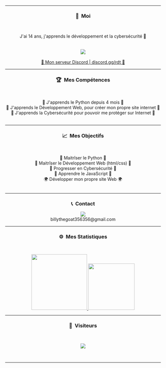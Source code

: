 -----
### <p align="center">🧠 &nbsp;Moi</p>
<br>
<p align="center">
  J'ai 14 ans, j'apprends le développement et la cybersécurité 🙂
  <br>
  <br>
  <br>
  <img src="https://zupimages.net/up/21/22/oe6x.gif">
  <br>
  <br>
  <a href="https://discord.gg/rdt/">💬 Mon serveur Discord | discord.gg/rdt 💬</a>
  <br>
</p>

-----
### <p align="center">🏆 &nbsp;Mes Compétences</p>
<br>
<p align="center">
  🐍 J'apprends le Python depuis 4 mois 🐍
  <br>
  💠 J'apprends le Développement Web, pour créer mon propre site internet 💠
  <br>
  🔐 J'apprends la Cybersécurité pour pouvoir me protéger sur Internet 🔐
  <br>
  <br>
</p>

-----
### <p align="center">📈 &nbsp;Mes Objectifs</p>
<br>
<p align="center">
  🐍 Maitrîser le Python 🐍
  <br>
  💠 Maitrîser le Développement Web (html/css) 💠
  <br>
  🔐 Progresser en Cybersécurité 🔐
  <br>
  🎃 Apprendre le JavaScript 🎃
  <br>
  🌍 Développer mon propre site Web 🌍
  <br>
  <br>
</p>

-----
### <p align="center">📞 &nbsp;Contact</p>
<p align="center">
  <img src="https://discord.c99.nl/widget/theme-4/791395106615721985.png">
  <br>
  billythegoat356356@gmail.com
</p>


-----
### <p align="center">⚙️ &nbsp;Mes Statistiques</p>
<br>
<p align="center">
<a href="https://github.com/Fenekk">
  <img height="180em" src="https://github-readme-stats-eight-theta.vercel.app/api?username=Fenekk&show_icons=true&theme=react&include_all_commits=true&locale=fr"/>
  <img height="150em" src="https://github-readme-stats-eight-theta.vercel.app/api/top-langs/?username=Fenekk&layout=compact&langs_count=8&theme=react&locale=fr"/>
</a>
  
</p>

-----

### <p align="center">👀 &nbsp;Visiteurs</p>
<br>
<p align="center">
  <img src="https://profile-counter.glitch.me/Fenekk/count.svg" />
</p>
<br>

-----
